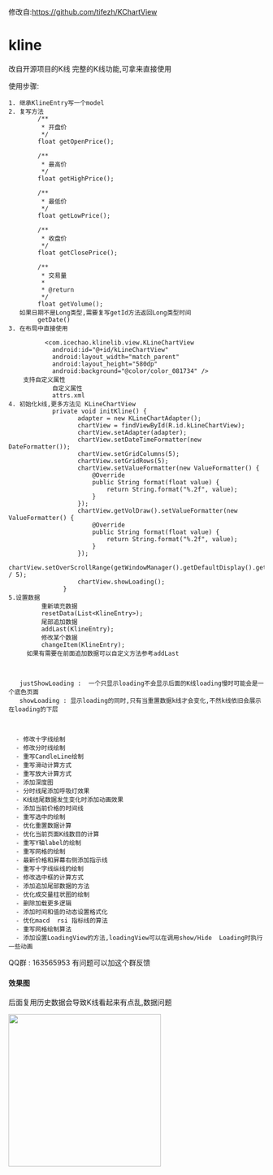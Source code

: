 修改自:https://github.com/tifezh/KChartView
  

# kline
改自开源项目的K线
完整的K线功能,可拿来直接使用

使用步骤: 
    
    1. 继承KlineEntry写一个model
    2. 复写方法
            /**
             * 开盘价
             */
            float getOpenPrice();
        
            /**
             * 最高价
             */
            float getHighPrice();
        
            /**
             * 最低价
             */
            float getLowPrice();
        
            /**
             * 收盘价
             */
            float getClosePrice();
        
            /**
             * 交易量
             *
             * @return
             */
            float getVolume();
       如果日期不是Long类型,需要复写getId方法返回Long类型时间
            getDate()
    3. 在布局中直接使用
            
              <com.icechao.klinelib.view.KLineChartView
                android:id="@+id/kLineChartView"
                android:layout_width="match_parent"
                android:layout_height="580dp"
                android:background="@color/color_081734" />
        支持自定义属性
                自定义属性
                attrs.xml
    4. 初始化k线,更多方法见 KLineChartView
                private void initKline() {
                       adapter = new KLineChartAdapter();
                       chartView = findViewById(R.id.kLineChartView);
                       chartView.setAdapter(adapter);
                       chartView.setDateTimeFormatter(new DateFormatter());
                       chartView.setGridColumns(5);
                       chartView.setGridRows(5);
                       chartView.setValueFormatter(new ValueFormatter() {
                           @Override
                           public String format(float value) {
                               return String.format("%.2f", value);
                           }
                       });
                       chartView.getVolDraw().setValueFormatter(new ValueFormatter() {
                           @Override
                           public String format(float value) {
                               return String.format("%.2f", value);
                           }
                       });
                       chartView.setOverScrollRange(getWindowManager().getDefaultDisplay().getWidth() / 5);
                       chartView.showLoading();
                   }
    5.设置数据 
             重新填充数据
             resetData(List<KlineEntry>);
             尾部追加数据 
             addLast(KlineEntry);
             修改某个数据 
             changeItem(KlineEntry);
         如果有需要在前面追加数据可以自定义方法参考addLast
         
         
    
       justShowLoading :  一个只显示loading不会显示后面的K线loading慢时可能会是一个底色页面
       showLoading : 显示loading的同时,只有当重置数据k线才会变化,不然k线依旧会展示在loading的下层



      - 修改十字线绘制
      - 修改分时线绘制
      - 重写CandleLine绘制
      - 重写滑动计算方式
      - 重写放大计算方式
      - 添加深度图
      - 分时线尾添加呼吸灯效果
      - K线结尾数据发生变化时添加动画效果
      - 添加当前价格的时间线
      - 重写选中的绘制
      - 优化重置数据计算
      - 优化当前页面K线数目的计算
      - 重写Y轴label的绘制
      - 重写网格的绘制
      - 最新价格和屏幕右侧添加指示线
      - 重写十字线纵线的绘制
      - 修改选中框的计算方式
      - 添加追加尾部数据的方法
      - 优化成交量柱状图的绘制
      - 删除加载更多逻辑
      - 添加时间和值的动态设置格式化
      - 优化macd  rsi 指标线的算法
      - 重写网格绘制算法
      - 添加设置LoadingView的方法,loadingView可以在调用show/Hide  Loading时执行一些动画

  
  
 QQ群 :  163565953
 有问题可以加这个群反馈
  
#### 效果图
后面复用历史数据会导致K线看起来有点乱,数据问题



<img src="https://github.com/icechao/KlineChart/blob/master/7i7by-qncwl.gif" width="300" hegiht="500" align=center />



